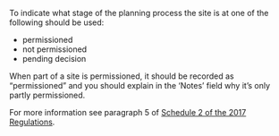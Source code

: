 To indicate what stage of the planning process the site is at one of the following should be used:

- permissioned
- not permissioned
- pending decision

When part of a site is permissioned, it should be recorded as “permissioned” and you should explain in the ‘Notes’ field why it’s only partly permissioned.

For more information see paragraph 5 of [Schedule 2 of the 2017 Regulations](http://www.legislation.gov.uk/uksi/2017/403/schedule/2/made).